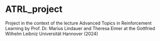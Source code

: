 # ATRL_project
Project in the context of the lecture Advanced Topics in Reinforcement Learning by Prof. Dr. Marius Lindauer and Theresa Eimer at the Gottfried Wilhelm Leibniz Universität Hannover (2024)
